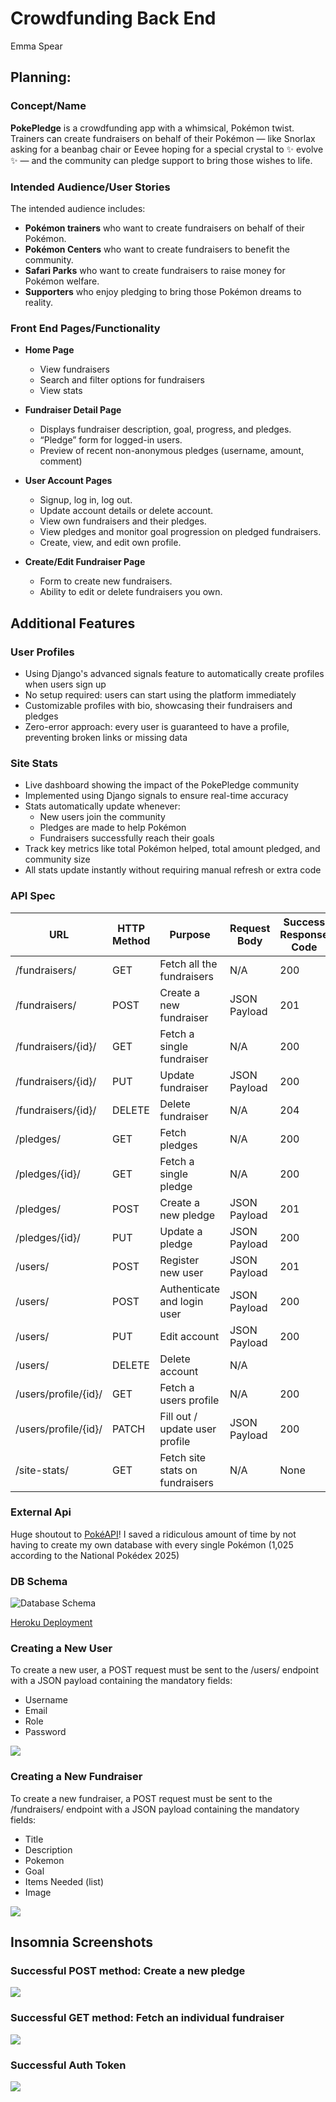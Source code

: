 # Crowdfunding Back End
Emma Spear

## Planning:
### Concept/Name
**PokePledge** is a crowdfunding app with a whimsical, Pokémon twist. 
Trainers can create fundraisers on behalf of their Pokémon — like Snorlax asking for a beanbag chair or Eevee hoping for a special crystal to ✨ evolve ✨ — and the community can pledge support to bring those wishes to life.  

### Intended Audience/User Stories
The intended audience includes:
- **Pokémon trainers** who want to create fundraisers on behalf of their Pokémon. 
- **Pokémon Centers** who want to create fundraisers to benefit the community.
- **Safari Parks** who want to create fundraisers to raise money for Pokémon welfare. 
- **Supporters** who enjoy pledging to bring those Pokémon dreams to reality.  

### Front End Pages/Functionality
- **Home Page**
  - View fundraisers
  - Search and filter options for fundraisers
  - View stats

- **Fundraiser Detail Page**
  - Displays fundraiser description, goal, progress, and pledges.  
  - “Pledge” form for logged-in users.  
  - Preview of recent non-anonymous pledges (username, amount, comment)

- **User Account Pages**
  - Signup, log in, log out. 
  - Update account details or delete account.
  - View own fundraisers and their pledges. 
  - View pledges and monitor goal progression on pledged fundraisers.
  - Create, view, and edit own profile.

- **Create/Edit Fundraiser Page**
  - Form to create new fundraisers.
  - Ability to edit or delete fundraisers you own. 

## Additional Features

### User Profiles
- Using Django's advanced signals feature to automatically create profiles when users sign up
- No setup required: users can start using the platform immediately
- Customizable profiles with bio, showcasing their fundraisers and pledges
- Zero-error approach: every user is guaranteed to have a profile, preventing broken links or missing data

### Site Stats
- Live dashboard showing the impact of the PokePledge community
- Implemented using Django signals to ensure real-time accuracy
- Stats automatically update whenever:
  - New users join the community
  - Pledges are made to help Pokémon
  - Fundraisers successfully reach their goals
- Track key metrics like total Pokémon helped, total amount pledged, and community size
- All stats update instantly without requiring manual refresh or extra code

### API Spec


| URL                  | HTTP Method | Purpose                         | Request Body | Success Response Code | Authentication/Authorisation |
| -------------------- | ----------- | ------------------------------- | ------------ | --------------------- | ---------------------------- |
| /fundraisers/        | GET         | Fetch all the fundraisers       | N/A          | 200                   | None                         |
| /fundraisers/        | POST        | Create a new fundraiser         | JSON Payload | 201                   | Any logged in user           |
| /fundraisers/{id}/   | GET         | Fetch a single fundraiser       | N/A          | 200                   | None                         |
| /fundraisers/{id}/   | PUT         | Update fundraiser               | JSON Payload | 200                   | Fundraiser owner             |
| /fundraisers/{id}/   | DELETE      | Delete fundraiser               | N/A          | 204                   | Fundraiser owner             |
| /pledges/            | GET         | Fetch pledges                   | N/A          | 200                   | None                         |
| /pledges/{id}/       | GET         | Fetch a single pledge           | N/A          | 200                   | None                         |
| /pledges/            | POST        | Create a new pledge             | JSON Payload | 201                   | Any logged in user           |
| /pledges/{id}/       | PUT         | Update a pledge                 | JSON Payload | 200                   | Pledge owner                 |
| /users/              | POST        | Register new user               | JSON Payload | 201                   | None                         |
| /users/              | POST        | Authenticate and login user     | JSON Payload | 200                   | None                         |
| /users/              | PUT         | Edit account                    | JSON Payload | 200                   | Account owner                |
| /users/              | DELETE      | Delete account                  | N/A          |                       | Account owner                |
| /users/profile/{id}/ | GET         | Fetch a users profile           | N/A          | 200                   | Any logged in user           |
| /users/profile/{id}/ | PATCH       | Fill out / update user profile  | JSON Payload | 200                   | Profile owner                |
| /site-stats/         | GET         | Fetch site stats on fundraisers | N/A          | None                  |

### External Api
Huge shoutout to [PokéAPI](https://pokeapi.co/)! I saved a ridiculous amount of time by not having to create my own database with every single Pokémon (1,025 according to the National Pokédex 2025)


### DB Schema
![Database Schema](database.drawio.svg)

[Heroku Deployment](https://pokepledge-8bbc7b3617c3.herokuapp.com/)

### Creating a New User
To create a new user, a POST request must be sent to the /users/ endpoint with a JSON payload containing the mandatory fields:
- Username
- Email
- Role
- Password

![](./images/Post-Create-User.png)

### Creating a New Fundraiser
To create a new fundraiser, a POST request must be sent to the /fundraisers/ endpoint with a JSON payload containing the mandatory fields:
- Title
- Description
- Pokemon
- Goal
- Items Needed (list)
- Image 

![](./images/Post-Create-Fundraiser.png)

## Insomnia Screenshots
### Successful POST method: Create a new pledge
![](./images/Post-Create-Pledge.png)

### Successful GET method: Fetch an individual fundraiser
![](./images/Get-Individual-Fundraiser.png)

### Successful Auth Token
![](./images/Get-Auth-Token.png)

